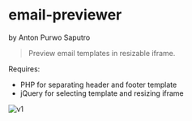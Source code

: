 email-previewer
===============
by Anton Purwo Saputro

> Preview email templates in resizable iframe.

Requires:
- PHP for separating header and footer template
- jQuery for selecting template and resizing iframe

![v1](https://cloud.githubusercontent.com/assets/9294881/5334611/5755c6f6-7ec7-11e4-93a9-333a746684be.png "v1")
